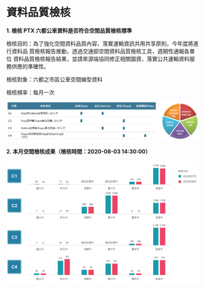 # 資料品質檢核

**1. 檢核 PTX 六都公車資料是否符合空間品質檢核標準**

檢核目的：為了強化空間資料品質內容，落實運輸資訊共用共享原則，今年度將進行資料品 質檢核報告推動，透過交通部空間資料品質檢核工具，週期性通報各單位 資料品質檢核報告結果，並請來源端協同修正相關圖資，落實公共運輸資料服務供應的準確性。

檢核對象：六都之市區公車空間線型資料

檢核頻率：每月一次

![](.gitbook/assets/ptx-zi-liao-pin-zhi-zhuang-tai-1.png)

**2. 本月空間檢核成果（檢核時間：2020-08-03 14:30:00）**

![](.gitbook/assets/p0708.png)

